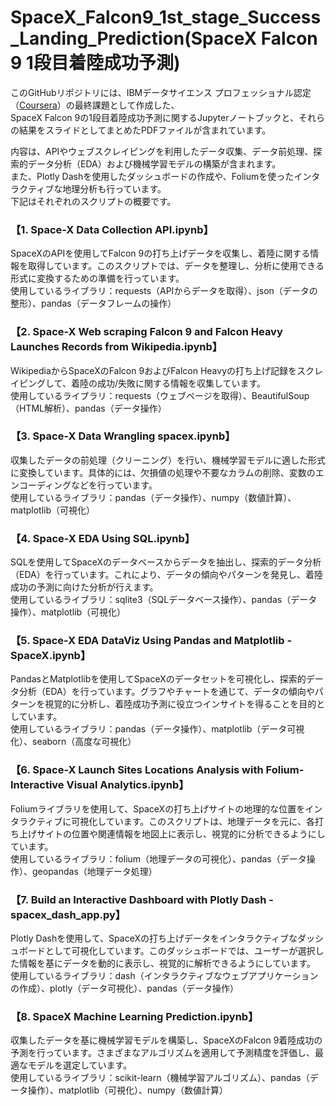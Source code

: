 # SpaceX_Falcon9_1st_stage_Success_Landing_Prediction\(SpaceX Falcon 9 1段目着陸成功予測)

このGitHubリポジトリには、IBMデータサイエンス プロフェッショナル認定（[Coursera](https://www.coursera.org/professional-certificates/ibm-data-science)）の最終課題として作成した、\
SpaceX Falcon 9の1段目着陸成功予測に関するJupyterノートブックと、それらの結果をスライドとしてまとめたPDFファイルが含まれています。

内容は、APIやウェブスクレイピングを利用したデータ収集、データ前処理、探索的データ分析（EDA）および機械学習モデルの構築が含まれます。\
また、Plotly Dashを使用したダッシュボードの作成や、Foliumを使ったインタラクティブな地理分析も行っています。\
下記はそれぞれのスクリプトの概要です。

### 【1. Space-X Data Collection API.ipynb】

SpaceXのAPIを使用してFalcon 9の打ち上げデータを収集し、着陸に関する情報を取得しています。このスクリプトでは、データを整理し、分析に使用できる形式に変換するための準備を行っています。\
使用しているライブラリ：requests（APIからデータを取得）、json（データの整形）、pandas（データフレームの操作）

### 【2. Space-X Web scraping Falcon 9 and Falcon Heavy Launches Records from Wikipedia.ipynb】

WikipediaからSpaceXのFalcon 9およびFalcon Heavyの打ち上げ記録をスクレイピングして、着陸の成功/失敗に関する情報を収集しています。\
使用しているライブラリ：requests（ウェブページを取得）、BeautifulSoup（HTML解析）、pandas（データ操作）

### 【3. Space-X Data Wrangling spacex.ipynb】

収集したデータの前処理（クリーニング）を行い、機械学習モデルに適した形式に変換しています。具体的には、欠損値の処理や不要なカラムの削除、変数のエンコーディングなどを行っています。\
使用しているライブラリ：pandas（データ操作）、numpy（数値計算）、matplotlib（可視化）

### 【4. Space-X EDA Using SQL.ipynb】

SQLを使用してSpaceXのデータベースからデータを抽出し、探索的データ分析（EDA）を行っています。これにより、データの傾向やパターンを発見し、着陸成功の予測に向けた分析が行えます。\
使用しているライブラリ：sqlite3（SQLデータベース操作）、pandas（データ操作）、matplotlib（可視化）

### 【5. Space-X EDA DataViz Using Pandas and Matplotlib - SpaceX.ipynb】

PandasとMatplotlibを使用してSpaceXのデータセットを可視化し、探索的データ分析（EDA）を行っています。グラフやチャートを通じて、データの傾向やパターンを視覚的に分析し、着陸成功予測に役立つインサイトを得ることを目的としています。\
使用しているライブラリ：pandas（データ操作）、matplotlib（データ可視化）、seaborn（高度な可視化）

### 【6. Space-X Launch Sites Locations Analysis with Folium-Interactive Visual Analytics.ipynb】

Foliumライブラリを使用して、SpaceXの打ち上げサイトの地理的な位置をインタラクティブに可視化しています。このスクリプトは、地理データを元に、各打ち上げサイトの位置や関連情報を地図上に表示し、視覚的に分析できるようにしています。\
使用しているライブラリ：folium（地理データの可視化）、pandas（データ操作）、geopandas（地理データ処理）

### 【7. Build an Interactive Dashboard with Plotly Dash - spacex_dash_app.py】

Plotly Dashを使用して、SpaceXの打ち上げデータをインタラクティブなダッシュボードとして可視化しています。このダッシュボードでは、ユーザーが選択した情報を基にデータを動的に表示し、視覚的に解析できるようにしています。\
使用しているライブラリ：dash（インタラクティブなウェブアプリケーションの作成）、plotly（データ可視化）、pandas（データ操作）

### 【8. SpaceX Machine Learning Prediction.ipynb】

収集したデータを基に機械学習モデルを構築し、SpaceXのFalcon 9着陸成功の予測を行っています。さまざまなアルゴリズムを適用して予測精度を評価し、最適なモデルを選定しています。\
使用しているライブラリ：scikit-learn（機械学習アルゴリズム）、pandas（データ操作）、matplotlib（可視化）、numpy（数値計算）
